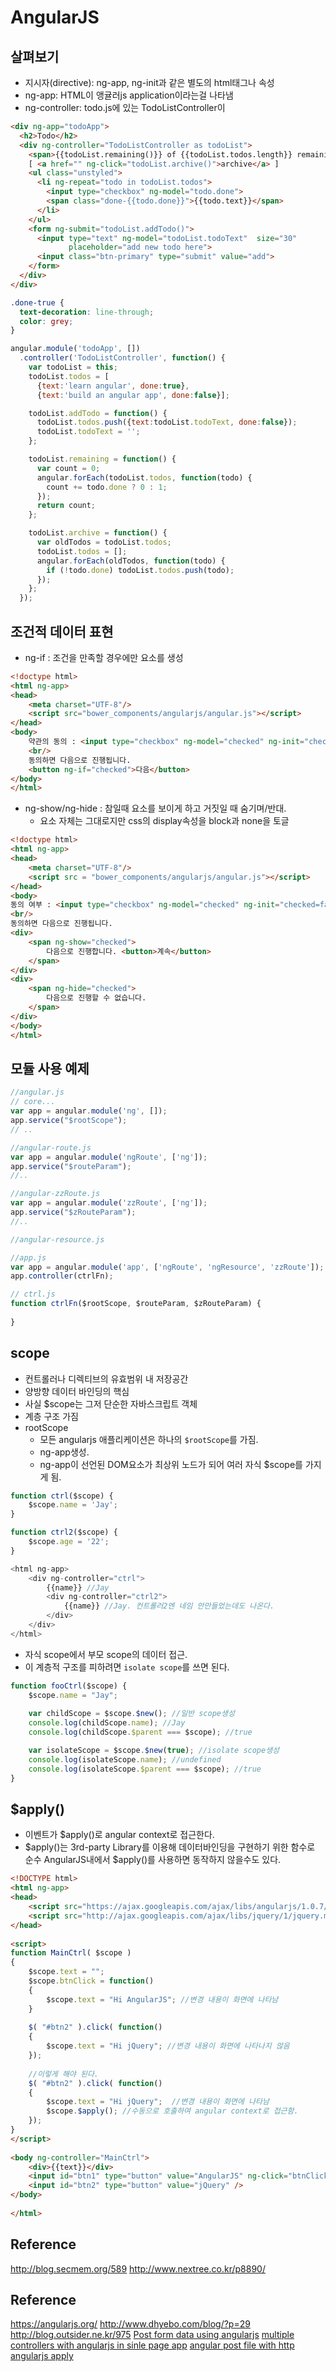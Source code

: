# AngularJS

## 살펴보기
- 지시자(directive): ng-app, ng-init과 같은 별도의 html태그나 속성
- ng-app: HTML이 앵귤러js application이라는걸 나타냄
- ng-controller: todo.js에 있는 TodoListController이

```html
<div ng-app="todoApp">
  <h2>Todo</h2>
  <div ng-controller="TodoListController as todoList">
    <span>{{todoList.remaining()}} of {{todoList.todos.length}} remaining</span>
    [ <a href="" ng-click="todoList.archive()">archive</a> ]
    <ul class="unstyled">
      <li ng-repeat="todo in todoList.todos">
        <input type="checkbox" ng-model="todo.done">
        <span class="done-{{todo.done}}">{{todo.text}}</span>
      </li>
    </ul>
    <form ng-submit="todoList.addTodo()">
      <input type="text" ng-model="todoList.todoText"  size="30"
             placeholder="add new todo here">
      <input class="btn-primary" type="submit" value="add">
    </form>
  </div>
</div>
```

```css
.done-true {
  text-decoration: line-through;
  color: grey;
}
```

```javascript
angular.module('todoApp', [])
  .controller('TodoListController', function() {
    var todoList = this;
    todoList.todos = [
      {text:'learn angular', done:true},
      {text:'build an angular app', done:false}];

    todoList.addTodo = function() {
      todoList.todos.push({text:todoList.todoText, done:false});
      todoList.todoText = '';
    };

    todoList.remaining = function() {
      var count = 0;
      angular.forEach(todoList.todos, function(todo) {
        count += todo.done ? 0 : 1;
      });
      return count;
    };

    todoList.archive = function() {
      var oldTodos = todoList.todos;
      todoList.todos = [];
      angular.forEach(oldTodos, function(todo) {
        if (!todo.done) todoList.todos.push(todo);
      });
    };
  });
```

## 조건적 데이터 표현
- ng-if : 조건을 만족할 경우에만 요소를 생성
```html
<!doctype html>
<html ng-app>
<head>
    <meta charset="UTF-8"/>
    <script src="bower_components/angularjs/angular.js"></script>
</head>
<body>
    약관의 동의 : <input type="checkbox" ng-model="checked" ng-init="checked=false"/>
    <br/>
    동의하면 다음으로 진행됩니다.
    <button ng-if="checked">다음</button>
</body>
</html>
```

- ng-show/ng-hide : 참일때 요소를 보이게 하고 거짓일 때 숨기며/반대.
    + 요소 자체는 그대로지만 css의 display속성을 block과 none을 토글
```html
<!doctype html>
<html ng-app>
<head>
    <meta charset="UTF-8"/>
    <script src = "bower_components/angularjs/angular.js"></script>
</head>
<body>
동의 여부 : <input type="checkbox" ng-model="checked" ng-init="checked=false"/>
<br/>
동의하면 다음으로 진행됩니다.
<div>
    <span ng-show="checked">
        다음으로 진행합니다. <button>계속</button>
    </span>
</div>
<div>
    <span ng-hide="checked">
        다음으로 진행할 수 없습니다.
    </span>
</div>
</body>
</html>
```


## 모듈 사용 예제
```javascript
//angular.js
// core...
var app = angular.module('ng', []);
app.service("$rootScope");
// ..

//angular-route.js
var app = angular.module('ngRoute', ['ng']);
app.service("$routeParam");
//..

//angular-zzRoute.js
var app = angular.module('zzRoute', ['ng']);
app.service("$zRouteParam");
//..

//angular-resource.js

//app.js
var app = angular.module('app', ['ngRoute', 'ngResource', 'zzRoute']);
app.controller(ctrlFn);

// ctrl.js
function ctrlFn($rootScope, $routeParam, $zRouteParam) {
  
}
```


## scope
- 컨트롤러나 디렉티브의 유효범위 내 저장공간
- 양방향 데이터 바인딩의 핵심
- 사실 $scope는 그저 단순한 자바스크립트 객체
- 계층 구조 가짐
- rootScope
    - 모든 angularjs 애플리케이션은 하나의 `$rootScope`를 가짐.
    - ng-app생성.
    - ng-app이 선언된 DOM요소가 최상위 노드가 되어 여러 자식 $scope를 가지게 됨.
```javascript
function ctrl($scope) {
    $scope.name = 'Jay';
}

function ctrl2($scope) {
    $scope.age = '22';
}

<html ng-app>
    <div ng-controller="ctrl">
        {{name}} //Jay
        <div ng-controller="ctrl2">
            {{name}} //Jay. 컨트롤러2엔 네임 안만들었는데도 나온다.
        </div>
    </div>
</html>
```
- 자식 scope에서 부모 scope의 데이터 접근.
- 이 계층적 구조를 피하려면 `isolate scope`를 쓰면 된다.
```javascript
function fooCtrl($scope) {
    $scope.name = "Jay";
    
    var childScope = $scope.$new(); //일반 scope생성
    console.log(childScope.name); //Jay
    console.log(childScope.$parent === $scope); //true

    var isolateScope = $scope.$new(true); //isolate scope생성
    console.log(isolateScope.name); //undefined
    console.log(isolateScope.$parent === $scope); //true
}
```

## $apply()
- 이벤트가 $apply()로 angular context로 접근한다.
- $apply()는 3rd-party Library를 이용해 데이터바인딩을 구현하기 위한 함수로  순수 AngularJS내에서 $apply()를 사용하면 동작하지 않을수도 있다.

```html
<!DOCTYPE html>
<html ng-app>
<head>
    <script src="https://ajax.googleapis.com/ajax/libs/angularjs/1.0.7/angular.min.js"></script>
    <script src="http://ajax.googleapis.com/ajax/libs/jquery/1/jquery.min.js"></script>
</head>
 
<script>
function MainCtrl( $scope )
{
    $scope.text = "";
    $scope.btnClick = function()
    {
        $scope.text = "Hi AngularJS"; //변경 내용이 화면에 나타남
    }
 
    $( "#btn2" ).click( function()
    {
        $scope.text = "Hi jQuery"; //변경 내용이 화면에 나타나지 않음
    });
    
    //이렇게 해야 된다.
    $( "#btn2" ).click( function()
    {
        $scope.text = "Hi jQuery";  //변경 내용이 화면에 나타남
        $scope.$apply(); //수동으로 호출하여 angular context로 접근함.
    });
}
</script>
 
<body ng-controller="MainCtrl">
    <div>{{text}}</div>
    <input id="btn1" type="button" value="AngularJS" ng-click="btnClick()" />
    <input id="btn2" type="button" value="jQuery" />
</body> 
 
</html>

```

## Reference
http://blog.secmem.org/589
http://www.nextree.co.kr/p8890/


## Reference
https://angularjs.org/
http://www.dhyebo.com/blog/?p=29
http://blog.outsider.ne.kr/975
[Post form data using angularjs](http://tutsnare.com/post-form-data-using-angularjs/)
[multiple controllers with angularjs in sinle page app](http://stackoverflow.com/questions/24316355/multiple-controllers-with-angularjs-in-single-page-app)
[angular post file with http](http://stackoverflow.com/questions/16483873/angularjs-http-post-file-and-form-data)
[angularjs apply](http://mobicon.tistory.com/328)
